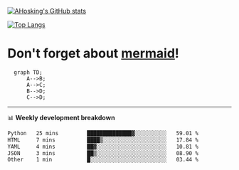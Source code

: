 [![AHosking's GitHub stats](https://github-readme-stats.vercel.app/api?username=ahosking&count_private=true&show_icons=true&theme=onedark&hide_rank=true&include_all_commits=true)](https://github.com/ahosking)

[![Top Langs](https://github-readme-stats.vercel.app/api/top-langs/?username=ahosking&layout=compact&theme=onedark)](https://github.com/ahosking)


# Don't forget about [mermaid](https://github.blog/2022-02-14-include-diagrams-markdown-files-mermaid/)!

```mermaid
  graph TD;
      A-->B;
      A-->C;
      B-->D;
      C-->D;
```
-------

📊 **Weekly development breakdown**

<!--START_SECTION:waka-->

```txt
Python   25 mins         ██████████████▓░░░░░░░░░░   59.01 %
HTML     7 mins          ████▒░░░░░░░░░░░░░░░░░░░░   17.84 %
YAML     4 mins          ██▓░░░░░░░░░░░░░░░░░░░░░░   10.81 %
JSON     3 mins          ██▒░░░░░░░░░░░░░░░░░░░░░░   08.90 %
Other    1 min           █░░░░░░░░░░░░░░░░░░░░░░░░   03.44 %
```

<!--END_SECTION:waka-->
